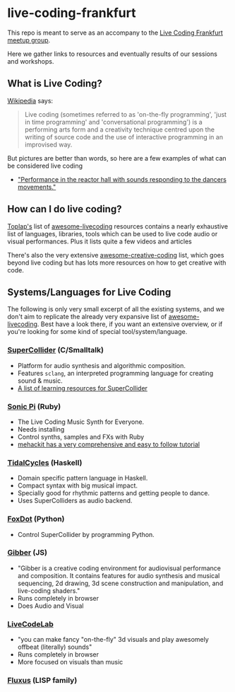 
# live-coding-frankfurt

This repo is meant to serve as an accompany to the [Live Coding Frankfurt meetup group](https://www.meetup.com/Live-Coding-Frankfurt).

Here we gather links to resources and eventually results of our sessions and workshops.

## What is Live Coding?

[Wikipedia](https://en.wikipedia.org/wiki/Live_coding) says:

> Live coding (sometimes referred to as 'on-the-fly programming', 'just in time programming' and 'conversational
> programming') is a performing arts form and a creativity technique centred upon the writing of source code and the use
> of interactive programming in an improvised way.

But pictures are better than words, so here are a few examples of what can be considered live coding

- ["Performance in the reactor hall with sounds responding to the dancers movements."](https://twitter.com/MusicTechFest/status/1038763056472502276)


## How can I do live coding?

[Toplap's]() list of [awesome-livecoding](https://github.com/toplap/awesome-livecoding) resources contains a nearly
exhaustive list of languages, libraries, tools which can be used to live code audio or visual performances. Plus it
lists quite a few videos and articles

There's also the very extensive [awesome-creative-coding](https://github.com/terkelg/awesome-creative-coding) list,
which goes beyond live coding but has lots more resources on how to get creative with code.

## Systems/Languages for Live Coding

The following is only very small excerpt of all the existing systems, and we don't aim to replicate the already very
expansive list of [awesome-livecoding](https://github.com/toplap/awesome-livecoding). Best have a look there, if you
want an extensive overview, or if you're looking for some kind of special tool/system/language.


### [SuperCollider](https://supercollider.github.io/) (C/Smalltalk)

- Platform for audio synthesis and algorithmic composition.
- Features `sclang`, an interpreted programming language for creating sound & music.
- [A list of learning resources for SuperCollider](https://github.com/madskjeldgaard/talks-tutorials-workshops/blob/074f46669a28e619653e5639b9e6fb2755aeb271/sc-learning-resources.md)

### [Sonic Pi](http://sonic-pi.net/) (Ruby)

- The Live Coding Music Synth for Everyone.
- Needs installing
- Control synths, samples and FXs with Ruby
- [mehackit has a very comprehensive and easy to follow tutorial](http://sonic-pi.mehackit.org/)

### [TidalCycles](https://tidalcycles.org/) (Haskell)

- Domain specific pattern language in Haskell.
- Compact syntax with big musical impact.
- Specially good for rhythmic patterns and getting people to dance.
- Uses SuperColliders as audio backend.

### [FoxDot](http://foxdot.org/) (Python)

- Control SuperCollider by programming Python.

### [Gibber](https://gibber.cc/) (JS)

- "Gibber is a creative coding environment for audiovisual performance and composition. It contains features for audio
  synthesis and musical sequencing, 2d drawing, 3d scene construction and manipulation, and live-coding shaders."
- Runs completely in browser
- Does Audio and Visual

### [LiveCodeLab](http://livecodelab.net/) 

- "you can make fancy "on-the-fly" 3d visuals and play awesomely offbeat (literally) sounds"
- Runs completely in browser
- More focused on visuals than music

### [Fluxus](http://www.pawfal.org/fluxus/) (LISP family)
